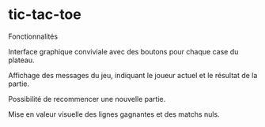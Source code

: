 # tic-tac-toe

Fonctionnalités

Interface graphique conviviale avec des boutons pour chaque case du plateau.

Affichage des messages du jeu, indiquant le joueur actuel et le résultat de la partie.

Possibilité de recommencer une nouvelle partie.

Mise en valeur visuelle des lignes gagnantes et des matchs nuls.
